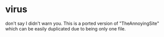 # virus
don't say I didn't warn you.
This is a ported version of "TheAnnoyingSite" which can be easily duplicated due to being only one file.
